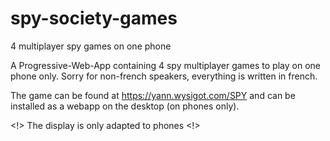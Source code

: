 # spy-society-games
 4 multiplayer spy games on one phone

 A Progressive-Web-App containing 4 spy multiplayer games to play on one phone only.
 Sorry for non-french speakers, everything is written in french.
 
 The game can be found at https://yann.wysigot.com/SPY and can be installed as a webapp on the desktop (on phones only).
 
 <!> The display is only adapted to phones <!>
